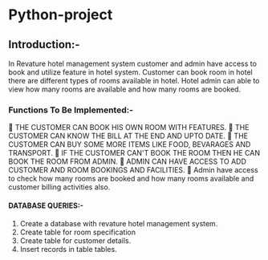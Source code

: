 # Python-project
## Introduction:-
In Revature hotel management system customer and admin have access to book and utilize feature in
hotel system. Customer can book room in hotel there are different types of rooms available in hotel. Hotel
admin can able to view how many rooms are available and how many rooms are booked.
### Functions To Be Implemented:-
 THE CUSTOMER CAN BOOK HIS OWN ROOM WITH FEATURES.
 THE CUSTOMER CAN KNOW THE BILL AT THE END AND UPTO DATE.
 THE CUSTOMER CAN BUY SOME MORE ITEMS LIKE FOOD, BEVARAGES AND TRANSPORT.
 IF THE CUSTOMER CAN&#39;T BOOK THE ROOM THEN HE CAN BOOK THE ROOM FROM ADMIN.
 ADMIN CAN HAVE ACCESS TO ADD CUSTOMER AND ROOM BOOKINGS AND FACILITIES.
 Admin have access to check how many rooms are booked and how many rooms available and customer
billing activities also.

#### DATABASE QUERIES:-

1. Create a database with revature hotel management system.
2. Create table for room specification
3. Create table for customer details.
4. Insert records in table tables.
